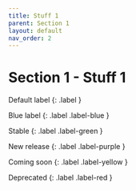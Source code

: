 ```yaml
---
title: Stuff 1
parent: Section 1
layout: default
nav_order: 2
---
```


# Section 1 - Stuff 1

Default label
{: .label }




Blue label
{: .label .label-blue }



Stable
{: .label .label-green }



New release
{: .label .label-purple }

Coming soon
{: .label .label-yellow }


Deprecated
{: .label .label-red }
